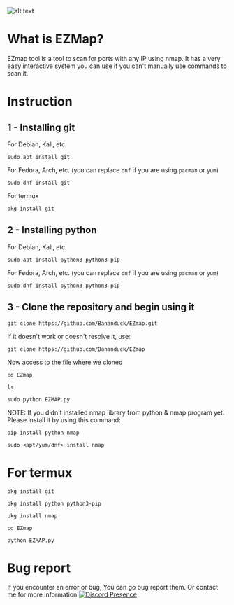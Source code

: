 ![alt text](https://cdn.discordapp.com/attachments/913287460916703272/1182006223453823006/background.png?ex=65832014&is=6570ab14&hm=20bcd907590bdbec0f0e965aeeafa1edb7cae57e112bae4e0b03a65b50829357&)

# What is EZMap?
EZmap tool is a tool to scan for ports with any IP using nmap. It has a very easy interactive system you can use if you can't manually use commands to scan it.

# Instruction
## 1 - Installing git
For Debian, Kali, etc.
```
sudo apt install git
```
For Fedora, Arch, etc. (you can replace `dnf` if you are using `pacman` or `yum`)
```
sudo dnf install git
```
For termux
```
pkg install git
```

## 2 - Installing python
For Debian, Kali, etc.
```
sudo apt install python3 python3-pip
```
For Fedora, Arch, etc. (you can replace `dnf` if you are using `pacman` or `yum`)
```
sudo dnf install python3 python3-pip
```

## 3 - Clone the repository and begin using it
```
git clone https://github.com/Bananduck/EZmap.git
```
If it doesn't work or doesn't resolve it, use:
```
git clone https://github.com/Bananduck/EZmap
```
Now access to the file where we cloned
```
cd EZmap
```
```
ls
```
```
sudo python EZMAP.py
```
NOTE: If you didn't installed nmap library from python & nmap program yet. Please install it by using this command:
```
pip install python-nmap
```
```
sudo <apt/yum/dnf> install nmap
```

# For termux
```
pkg install git
```
```
pkg install python python3-pip
```
```
pkg install nmap
```
```
cd EZmap
```
```
python EZMAP.py
```
# Bug report
If you encounter an error or bug, You can go bug report them. Or contact me for more information
[![Discord Presence](https://lanyard.cnrad.dev/api/913286154806243339)](https://discord.com/users/913286154806243339)
